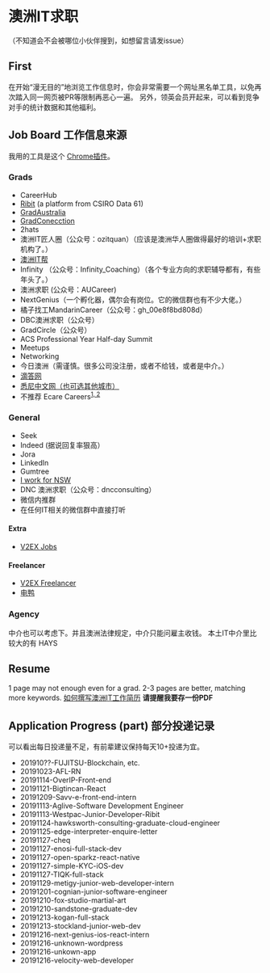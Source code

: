 # 澳洲IT求职
（不知道会不会被哪位小伙伴搜到，如想留言请发issue）

## First
在开始“漫无目的”地浏览工作信息时，你会非常需要一个网址黑名单工具，以免再次踏入同一网页被PR等限制再恶心一遍。
另外，领英会员开起来，可以看到竞争对手的统计数据和其他福利。

## Job Board 工作信息来源

我用的工具是这个 [Chrome插件](https://github.com/ZDL-Git/browse-manager)。
### Grads
- CareerHub
- [Ribit](ribit.net) (a platform from CSIRO Data 61)
- [GradAustralia](gradaustralia.com.au)
- [GradConecction](au.gradconnection.com)
- 2hats
- 澳洲IT匠人圈（公众号：ozitquan）（应该是澳洲华人圈做得最好的培训+求职机构了。）
- [澳洲IT帮](http://itbang.com.au/)
- Infinity （公众号：Infinity_Coaching）（各个专业方向的求职辅导都有，有些年头了。）
- 澳洲求职 (公众号：AUCareer)
- NextGenius（一个孵化器，偶尔会有岗位。它的微信群也有不少大佬。）
- 橘子找工MandarinCareer（公众号：gh_00e8f8bd808d）
- DBC澳洲求职（公众号）
- GradCircle（公众号）
- ACS Professional Year Half-day Summit
- Meetups
- Networking
- 今日澳洲（需谨慎。很多公司没注册，或者不给钱，或者是中介。）
- [滴答网](http://bbs.tigtag.com/list-520.html)
- [悉尼中文网（也可选其他城市）](http://sydneybbs.com/forum.php?mod=forumdisplay&fid=279)
- 不推荐 Ecare Careers<sup>[1](https://www.zhihu.com/question/51819047)</sup><sup>[, 2](https://www.taschinese.com/thread-231460-1-1.html)</sup>

### General
- Seek
- Indeed (据说回复率狠高）
- Jora 
- LinkedIn
- Gumtree
- [I work for NSW](https://iworkfor.nsw.gov.au/)
- DNC 澳洲求职（公众号：dncconsulting）
- 微信内推群
- 在任何IT相关的微信群中直接打听

#### Extra
- [V2EX Jobs](https://cn.v2ex.com/go/jobs?p=1)

#### Freelancer
- [V2EX Freelancer](https://cn.v2ex.com/go/outsourcing?p=1)
- [电鸭](https://eleduck.com/)

### Agency
中介也可以考虑下。并且澳洲法律规定，中介只能问雇主收钱。
本土IT中介里比较大的有 HAYS

## Resume
1 page may not enough even for a grad. 2-3 pages are better, matching more keywords.
[如何撰写澳洲IT工作简历](https://www.bigdream.com.au/zh/articles/how-to-write-an-it-resume-in-australia)
**请提醒我要存一份PDF**

## Application Progress (part) 部分投递记录
可以看出每日投递量不足，有前辈建议保持每天10+投递为宜。

- 201910??-FUJITSU-Blockchain, etc. 
- 20191023-AFL-RN
- 20191114-OverIP-Front-end
- 20191121-Bigtincan-React
- 20191209-Savv-e-front-end-intern
- 20191113-Aglive-Software Development Engineer
- 20191113-Westpac-Junior-Developer-Ribit
- 20191124-hawksworth-consulting-graduate-cloud-engineer
- 20191125-edge-interpreter-enquire-letter
- 20191127-cheq
- 20191127-enosi-full-stack-dev
- 20191127-open-sparkz-react-native
- 20191127-simple-KYC-iOS-dev
- 20191127-TIQK-full-stack
- 20191129-metigy-junior-web-developer-intern
- 20191201-cognian-junior-software-engineer
- 20191210-fox-studio-martial-art
- 20191210-sandstone-graduate-dev
- 20191213-kogan-full-stack
- 20191213-stockland-junior-web-dev
- 20191216-next-genius-ios-react-intern
- 20191216-unknown-wordpress
- 20191216-unkown-app
- 20191216-velocity-web-developer
